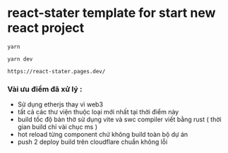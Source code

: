 # react-stater template for start new react project

```
yarn
```

```
yarn dev
```

```
https://react-stater.pages.dev/
````

### Vài ưu điểm đã xử lý :
- Sử dụng etherjs thay vì web3
- tất cả các thư viện thuộc loại mới nhất tại thời điểm này
- build tốc độ bàn thờ sử dụng vite và swc compiler viết bằng rust ( thời gian build chỉ vài chục ms )
- hot reload từng component chứ không build toàn bộ dự án 
- push 2 deploy build trên cloudflare chuẩn không lỗi
